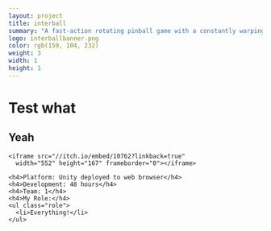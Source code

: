 ```yaml
---
layout: project
title: interball
summary: "A fast-action rotating pinball game with a constantly warping board, made during <a href='http://www.ludumdare.com/compo/ludum-dare-30/?action=preview&uid=36186' target='_blank'>Ludum Dare 30</a>."
logo: interballbanner.png
color: rgb(159, 104, 232)
weight: 3
width: 1
height: 1
---
```


# Test what
## Yeah

    <iframe src="//itch.io/embed/10762?linkback=true" 
      width="552" height="167" frameborder="0"></iframe>
      
    <h4>Platform: Unity deployed to web browser</h4>
    <h4>Development: 48 hours</h4>
    <h4>Team: 1</h4>
    <h4>My Role:</h4>
    <ul class="role">
      <li>Everything!</li>
    </ul>